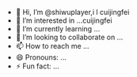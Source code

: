 - 👋 Hi, I’m @shiwuplayer,i l cuijingfei
- 👀 I’m interested in ...cuijingfei
- 🌱 I’m currently learning ...
- 💞️ I’m looking to collaborate on ...
- 📫 How to reach me ...
- 😄 Pronouns: ...
- ⚡ Fun fact: ...

<!---
shiwuplayer/shiwuplayer is a ✨ special ✨ repository because its `README.md` (this file) appears on your GitHub profile.
You can click the Preview link to take a look at your changes.
--->
